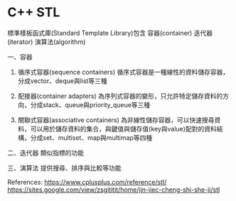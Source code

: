 # C++ STL

標準樣板函式庫(Standard Template Library)包含
   容器(container)
   迭代器(iterator)
   演算法(algorithm)

一、容器
1. 循序式容器(sequence containers)
循序式容器是一種線性的資料儲存容器，分成vector、deque與list等三種

2. 配接器(container adapters)
為序列式容器的變形，只允許特定儲存資料的方向，分成stack、queue與priority_queue等三種

3. 關聯式容器(associative containers)
為非線性儲存容器，可以快速搜尋資料，可以用於儲存資料的集合，與鍵值與儲存值(key與value)配對的資料結構，分成set、multiset、map與multimap等四種

二、迭代器
    類似指標的功能

三、演算法
    提供搜尋、排序與比較等功能

References:
https://www.cplusplus.com/reference/stl/
https://sites.google.com/view/zsgititit/home/jin-jiec-cheng-shi-she-ji/stl

